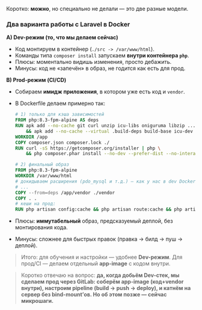 Коротко: **можно**, но специально не делали — это две разные модели.

### Два варианта работы с Laravel в Docker

**A) Dev-режим (то, что мы делаем сейчас)**

* Код монтируем в контейнер (`./src -> /var/www/html`).
* Команды типа `composer install` запускаем **внутри контейнера `php`**.
* Плюсы: моментально видишь изменения, просто дебажить.
* Минусы: код не «запечён» в образ, не годится как есть для прод.

**B) Prod-режим (CI/CD)**

* Собираем **имидж приложения**, в котором уже есть код и `vendor`.

* В Dockerfile делаем примерно так:
  
  ```dockerfile
  # 1) только для кэша зависимостей
  FROM php:8.3-fpm-alpine AS deps
  RUN apk add --no-cache git curl unzip icu-libs oniguruma libzip ... \
      && apk add --no-cache --virtual .build-deps build-base icu-dev oniguruma-dev libzip-dev ...
  WORKDIR /app
  COPY composer.json composer.lock ./
  RUN curl -sS https://getcomposer.org/installer | php \
      && php composer.phar install --no-dev --prefer-dist --no-interaction --no-ansi --no-progress
  
  # 2) финальный образ
  FROM php:8.3-fpm-alpine
  WORKDIR /var/www/html
  # докидываем расширения (pdo_mysql и т.д.) — как у нас в dev Dockerfile
  # ...
  COPY --from=deps /app/vendor ./vendor
  COPY . .
  # кеши на прод:
  RUN php artisan config:cache && php artisan route:cache && php artisan view:cache
  ```

* Плюсы: **иммутабельный** образ, предсказуемый деплой, без монтирования кода.

* Минусы: сложнее для быстрых правок (правка → билд → пуш → деплой).

> Итого: для обучения и настройки — удобнее **Dev-режим**. Для прод/CI — делаем отдельный **app-image** с кодом внутри.

> Коротко отвечаю на вопрос: **да, когда добьём Dev-стек, мы сделаем прод через GitLab: соберём app-image (код+vendor внутри), настроим pipeline (build → push → deploy), и катнём на сервер без bind-mount’ов. Но об этом позже — сейчас микрошаги.**
